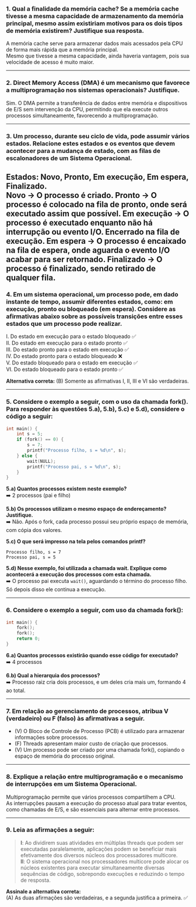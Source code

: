 ### **1. Qual a finalidade da memória cache? Se a memória cache tivesse a mesma capacidade de armazenamento da memória principal, mesmo assim existiriam motivos para os dois tipos de memória existirem? Justifique sua resposta.**

A memória cache serve para armazenar dados mais acessados pela CPU de forma mais rápida que a memória principal.  
Mesmo que tivesse a mesma capacidade, ainda haveria vantagem, pois sua velocidade de acesso é muito maior.

---

### **2. Direct Memory Access (DMA) é um mecanismo que favorece a multiprogramação nos sistemas operacionais? Justifique.**

Sim. O DMA permite a transferência de dados entre memória e dispositivos de E/S sem intervenção da CPU, permitindo que ela execute outros processos simultaneamente, favorecendo a multiprogramação.

---

### **3. Um processo, durante seu ciclo de vida, pode assumir vários estados. Relacione estes estados e os eventos que devem acontecer para a mudança de estado, com as filas de escalonadores de um Sistema Operacional.**

Estados: Novo, Pronto, Em execução, Em espera, Finalizado.  
Novo -> O processo é criado.
Pronto -> O processo é colocado na fila de pronto, onde será executado assim que possível.
Em execução -> O processo é executado enquanto não há interrupção ou evento I/O. Encerrado na fila de execução. 
Em espera -> O processo é encaixado na fila de espera, onde aguarda o evento I/O acabar para ser retornado.
Finalizado -> O processo é finalizado, sendo retirado de qualquer fila.
---

### **4. Em um sistema operacional, um processo pode, em dado instante de tempo, assumir diferentes estados, como: em execução, pronto ou bloqueado (em espera). Considere as afirmativas abaixo sobre as possíveis transições entre esses estados que um processo pode realizar.**

I. Do estado em execução para o estado bloqueado ✅  
II. Do estado em execução para o estado pronto ✅  
III. Do estado pronto para o estado em execução ✅  
IV. Do estado pronto para o estado bloqueado ❌  
V. Do estado bloqueado para o estado em execução ✅  
VI. Do estado bloqueado para o estado pronto ✅  

**Alternativa correta:** (B) Somente as afirmativas I, II, III e VI são verdadeiras.

---

### **5. Considere o exemplo a seguir, com o uso da chamada fork(). Para responder às questões 5.a), 5.b), 5.c) e 5.d), considere o código a seguir:**

```c
int main() {
    int s = 5;
    if (fork() == 0) {
        s = 7;
        printf("Processo filho, s = %d\n", s);
    } else {
        wait(NULL);
        printf("Processo pai, s = %d\n", s);
    }
}
```

**5.a) Quantos processos existem neste exemplo?**  
➡️ 2 processos (pai e filho)

**5.b) Os processos utilizam o mesmo espaço de endereçamento? Justifique.**  
➡️ Não. Após o fork, cada processo possui seu próprio espaço de memória, com cópia dos valores.

**5.c) O que será impresso na tela pelos comandos printf?**  
```
Processo filho, s = 7
Processo pai, s = 5
```

**5.d) Nesse exemplo, foi utilizada a chamada wait. Explique como acontecerá a execução dos processos com esta chamada.**  
➡️ O processo pai executa `wait()`, aguardando o término do processo filho. Só depois disso ele continua a execução.

---

### **6. Considere o exemplo a seguir, com uso da chamada fork():**

```c
int main() {
    fork();
    fork();
    return 0;
}
```

**6.a) Quantos processos existirão quando esse código for executado?**  
➡️ 4 processos

**6.b) Qual a hierarquia dos processos?**  
➡️ Processo raiz cria dois processos, e um deles cria mais um, formando 4 ao total.

---

### **7. Em relação ao gerenciamento de processos, atribua V (verdadeiro) ou F (falso) às afirmativas a seguir.**

- (V) O Bloco de Controle de Processo (PCB) é utilizado para armazenar informações sobre processos.  
- (F) Threads apresentam maior custo de criação que processos.  
- (V) Um processo pode ser criado por uma chamada fork(), copiando o espaço de memória do processo original.

---

### **8. Explique a relação entre multiprogramação e o mecanismo de interrupções em um Sistema Operacional.**

Multiprogramação permite que vários processos compartilhem a CPU.  
As interrupções pausam a execução do processo atual para tratar eventos, como chamadas de E/S, e são essenciais para alternar entre processos.

---

### **9. Leia as afirmações a seguir:**

> **I**: Ao dividirem suas atividades em múltiplas threads que podem ser executadas paralelamente, aplicações podem se beneficiar mais efetivamente dos diversos núcleos dos processadores multicore.  
> **II**: O sistema operacional nos processadores multicore pode alocar os núcleos existentes para executar simultaneamente diversas sequências de código, sobrepondo execuções e reduzindo o tempo de resposta.

**Assinale a alternativa correta:**  
(A) As duas afirmações são verdadeiras, e a segunda justifica a primeira. ✅

